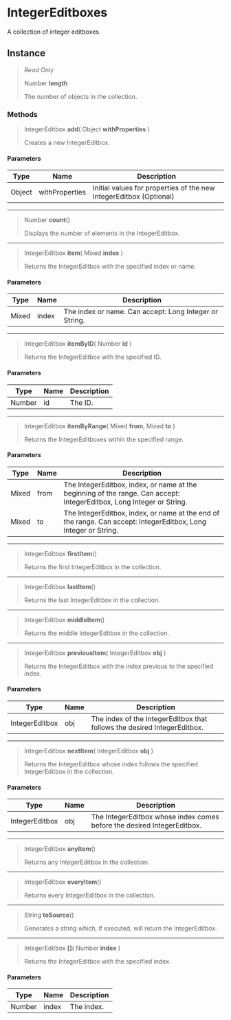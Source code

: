 # IntegerEditboxes
A collection of integer editboxes.

## Instance
> *Read Only* 
> 
> Number **length** 
>
> The number of objects in the collection.

### Methods
> IntegerEditbox **add**( Object **withProperties** )
> 
> Creates a new IntegerEditbox.
#### Parameters
| Type | Name | Description |
|---|---|---|
| Object | withProperties | Initial values for properties of the new IntegerEditbox (Optional) |

*** 
> Number **count**()
> 
> Displays the number of elements in the IntegerEditbox.
*** 
> IntegerEditbox **item**( Mixed **index** )
> 
> Returns the IntegerEditbox with the specified index or name.
#### Parameters
| Type | Name | Description |
|---|---|---|
| Mixed | index | The index or name. Can accept: Long Integer or String. |

*** 
> IntegerEditbox **itemByID**( Number **id** )
> 
> Returns the IntegerEditbox with the specified ID.
#### Parameters
| Type | Name | Description |
|---|---|---|
| Number | id | The ID. |

*** 
> IntegerEditbox **itemByRange**( Mixed **from**, Mixed **to** )
> 
> Returns the IntegerEditboxes within the specified range.
#### Parameters
| Type | Name | Description |
|---|---|---|
| Mixed | from | The IntegerEditbox, index, or name at the beginning of the range. Can accept: IntegerEditbox, Long Integer or String. |
| Mixed | to | The IntegerEditbox, index, or name at the end of the range. Can accept: IntegerEditbox, Long Integer or String. |

*** 
> IntegerEditbox **firstItem**()
> 
> Returns the first IntegerEditbox in the collection.
*** 
> IntegerEditbox **lastItem**()
> 
> Returns the last IntegerEditbox in the collection.
*** 
> IntegerEditbox **middleItem**()
> 
> Returns the middle IntegerEditbox in the collection.
*** 
> IntegerEditbox **previousItem**( IntegerEditbox **obj** )
> 
> Returns the IntegerEditbox with the index previous to the specified index.
#### Parameters
| Type | Name | Description |
|---|---|---|
| IntegerEditbox | obj | The index of the IntegerEditbox that follows the desired IntegerEditbox. |

*** 
> IntegerEditbox **nextItem**( IntegerEditbox **obj** )
> 
> Returns the IntegerEditbox whose index follows the specified IntegerEditbox in the collection.
#### Parameters
| Type | Name | Description |
|---|---|---|
| IntegerEditbox | obj | The IntegerEditbox whose index comes before the desired IntegerEditbox. |

*** 
> IntegerEditbox **anyItem**()
> 
> Returns any IntegerEditbox in the collection.
*** 
> IntegerEditbox **everyItem**()
> 
> Returns every IntegerEditbox in the collection.
*** 
> String **toSource**()
> 
> Generates a string which, if executed, will return the IntegerEditbox.
*** 
> IntegerEditbox **[]**( Number **index** )
> 
> Returns the IntegerEditbox with the specified index.
#### Parameters
| Type | Name | Description |
|---|---|---|
| Number | index | The index. |


